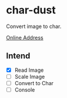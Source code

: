 # char-dust

Convert image to char.

[Online Address](https://github.yunyoujun.cn/char-dust/)

## Intend

- [x] Read Image
- [ ] Scale Image
- [ ] Convert to Char
- [ ] Console
